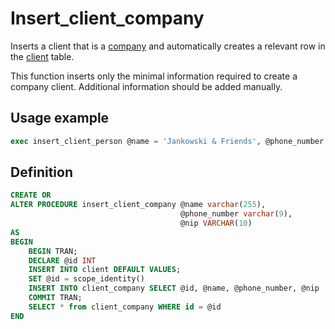 # Insert_client_company

Inserts a client that is a [company](../Tables/client_company) and automatically creates a relevant row in the [client](../Tables/client) table.

This function inserts only the minimal information required to create a company client. Additional information should be added manually.
## Usage example

```sql
exec insert_client_person @name = 'Jankowski & Friends', @phone_number = '645867354', @nip = '7892713452'
```
## Definition

```sql
CREATE OR
ALTER PROCEDURE insert_client_company @name varchar(255),
                                      @phone_number varchar(9),
                                      @nip VARCHAR(10)
AS
BEGIN
    BEGIN TRAN;
    DECLARE @id INT
    INSERT INTO client DEFAULT VALUES;
    SET @id = scope_identity()
    INSERT INTO client_company SELECT @id, @name, @phone_number, @nip
    COMMIT TRAN;
    SELECT * from client_company WHERE id = @id
END
```